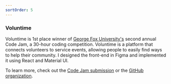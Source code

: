 ```yaml
---
sortOrder: 5
---
```


### Voluntime

Voluntime is 1st place winner of [George Fox University's](https://www.georgefox.edu/) second annual Code Jam, a 30-hour coding competition. Voluntime is a platform that connects volunteers to service events, allowing people to easily find ways to help their community. I designed the front-end in Figma and implemented it using React and Material UI.

To learn more, check out the [Code Jam submission](https://devpost.com/software/top-secret-team-3-project-title) or the [GitHub organization](https://github.com/Voluntime).

<image-row class='expand-md'>
  <responsive-img source="/images//voluntime/voluntime1.jpg"></responsive-img>
  <responsive-img source="/images//voluntime/voluntime2.jpg"></responsive-img>
</image-row>